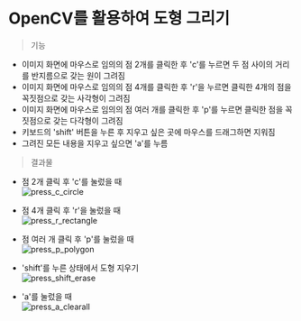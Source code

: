 OpenCV를 활용하여 도형 그리기  
===  

> 기능  
- 이미지 화면에 마우스로 임의의 점 2개를 클릭한 후 'c'를 누르면 두 점 사이의 거리를 반지름으로 갖는 원이 그려짐  
- 이미지 화면에 마우스로 임의의 점 4개를 클릭한 후 'r'을 누르면 클릭한 4개의 점을 꼭짓점으로 갖는 사각형이 그려짐  
- 이미지 화면에 마우스로 임의의 점 여러 개를 클릭한 후 'p'를 누르면 클릭한 점을 꼭짓점으로 갖는 다각형이 그려짐    
- 키보드의 'shift' 버튼을 누른 후 지우고 싶은 곳에 마우스를 드래그하면 지워짐  
- 그려진 모든 내용을 지우고 싶으면 'a'를 누름  

> 결과물  

- 점 2개 클릭 후 'c'를 눌렀을 때  
![press_c_circle](https://github.com/Minhee713/mini-projects-with-Java/assets/127821647/06d6d8d5-400d-42f2-9d5f-add53b1ff2fa)

- 점 4개 클릭 후 'r'을 눌렀을 때    
![press_r_rectangle](https://github.com/Minhee713/mini-projects-with-Java/assets/127821647/339b3790-a7a4-43af-9d8c-259c06719f84)

- 점 여러 개 클릭 후 'p'를 눌렀을 때   
![press_p_polygon](https://github.com/Minhee713/mini-projects-with-Java/assets/127821647/5fadb627-e647-4252-a803-ab8ff4c1eb76)

- 'shift'를 누른 상태에서 도형 지우기   
![press_shift_erase](https://github.com/Minhee713/mini-projects-with-Java/assets/127821647/43b8b748-fd48-4ff9-89b4-bde1e5514721) 

- 'a'를 눌렀을 때   
![press_a_clearall](https://github.com/Minhee713/mini-projects-with-Java/assets/127821647/c2c6d208-2aa2-42b4-a1eb-1427c1e40846) 